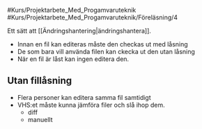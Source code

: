 #Kurs/Projektarbete_Med_Progamvaruteknik #Kurs/Projektarbete_Med_Progamvaruteknik/Föreläsning/4 

Ett sätt att [[Ändringshantering|ändringshantera]].

- Innan en fil kan editeras måste den checkas ut med låsning
- De som bara vill använda filen kan ckecka ut den utan låsning
- När en fil är låst kan ingen editera den.


## Utan fillåsning
- Flera personer kan editera samma fil samtidigt
- VHS:et måste kunna jämföra filer och slå ihop dem.
	- diff
	- manuellt